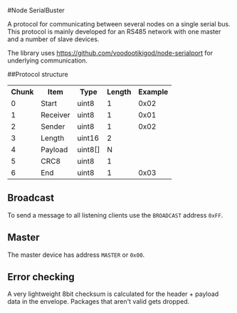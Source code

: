 #Node SerialBuster

A protocol for communicating between several nodes on a single serial bus. This protocol is mainly developed for an RS485 network with one master and a number of slave devices. 

The library uses https://github.com/voodootikigod/node-serialport for underlying communication.

##Protocol structure

<table border=0 cellpadding=3 cellspacing=3>
    <tr>
        <th>Chunk</th><th>Item</th><th>Type</th><th>Length</th><th>Example</th>
    </tr>
    <tr>
        <td>0</td><td>Start</td><td>uint8</td><td>1</td><td>0x02</td>
    </tr>
    <tr>
        <td>1</td><td>Receiver</td><td>uint8</td><td>1</td><td>0x01</td>
    </tr>
    <tr>
        <td>2</td><td>Sender</td><td>uint8</td><td>1</td><td>0x02</td>
    </tr>
    <tr>
        <td>3</td><td>Length</td><td>uint16</td><td>2</td><td></td>
    </tr>
    <tr>
        <td>4</td><td>Payload</td><td>uint8[]</td><td>N</td><td></td>
    </tr>
    <tr>
        <td>5</td><td>CRC8</td><td>uint8</td><td>1</td><td></td>
    </tr>
    <tr>
        <td>6</td><td>End</td><td>uint8</td><td>1</td><td>0x03</td>
    </tr>
</table>

## Broadcast
To send a message to all listening clients use the `BROADCAST` address `0xFF`.

## Master
The master device has address `MASTER` or `0x00`.

## Error checking
A very lightweight 8bit checksum is calculated for the header + payload data in the envelope. Packages that aren't valid gets dropped.

